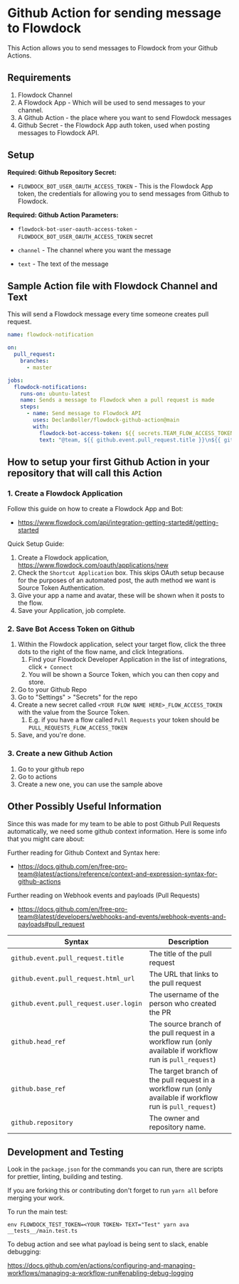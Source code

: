 # Github Action for sending message to Flowdock

This Action allows you to send messages to Flowdock from your Github Actions.

## Requirements

1. Flowdock Channel
2. A Flowdock App - Which will be used to send messages to your channel.
3. A Github Action - the place where you want to send Flowdock messages
4. Github Secret - the Flowdock App auth token, used when posting messages to Flowdock API.

## Setup

**Required: Github Repository Secret:**

- `FLOWDOCK_BOT_USER_OAUTH_ACCESS_TOKEN` - This is the Flowdock App token, the credentials for allowing you to send messages from Github to Flowdock.

**Required: Github Action Parameters:**

- `flowdock-bot-user-oauth-access-token` - `FLOWDOCK_BOT_USER_OAUTH_ACCESS_TOKEN` secret

- `channel` - The channel where you want the message

- `text` - The text of the message

## Sample Action file with Flowdock Channel and Text

This will send a Flowdock message every time someone creates pull request.

```yml
name: flowdock-notification

on:
  pull_request:
    branches:
      - master

jobs:
  flowdock-notifications:
    runs-on: ubuntu-latest
    name: Sends a message to Flowdock when a pull request is made
    steps:
      - name: Send message to Flowdock API
        uses: DeclanBoller/flowdock-github-action@main
        with:
          flowdock-bot-access-token: ${{ secrets.TEAM_FLOW_ACCESS_TOKEN }}
          text: "@team, ${{ github.event.pull_request.title }}\n${{ github.event.pull_request.html_url }}"
```

## How to setup your first Github Action in your repository that will call this Action

### 1. Create a Flowdock Application

Follow this guide on how to create a Flowdock App and Bot:

- https://www.flowdock.com/api/integration-getting-started#/getting-started

Quick Setup Guide:

1. Create a Flowdock application, https://www.flowdock.com/oauth/applications/new
1. Check the `Shortcut Application` box. This skips OAuth setup because for the purposes of an automated post, the auth method we want is Source Token Authentication.
1. Give your app a name and avatar, these will be shown when it posts to the flow.
1. Save your Application, job complete.

### 2. Save Bot Access Token on Github

1. Within the Flowdock application, select your target flow, click the three dots to the right of the flow name, and click Integrations.
   1. Find your Flowdock Developer Application in the list of integrations, click `+ Connect`
   1. You will be shown a Source Token, which you can then copy and store.
1. Go to your Github Repo
1. Go to "Settings" > "Secrets" for the repo
1. Create a new secret called `<YOUR FLOW NAME HERE>_FLOW_ACCESS_TOKEN` with the value from the Source Token.
   1. E.g. if you have a flow called `Pull Requests` your token should be `PULL_REQUESTS_FLOW_ACCESS_TOKEN`
1. Save, and you're done.

### 3. Create a new Github Action

1. Go to your github repo
1. Go to actions
1. Create a new one, you can use the sample above

## Other Possibly Useful Information

Since this was made for my team to be able to post Github Pull Requests automatically, we need some github context information. Here is some info that you might care about:

Further reading for Github Context and Syntax here:

- https://docs.github.com/en/free-pro-team@latest/actions/reference/context-and-expression-syntax-for-github-actions

Further reading on Webhook events and payloads (Pull Requests)

- https://docs.github.com/en/free-pro-team@latest/developers/webhooks-and-events/webhook-events-and-payloads#pull_request

| Syntax                                 | Description                                                                                                |
| -------------------------------------- | ---------------------------------------------------------------------------------------------------------- |
| `github.event.pull_request.title`      | The title of the pull request                                                                              |
| `github.event.pull_request.html_url`   | The URL that links to the pull request                                                                     |
| `github.event.pull_request.user.login` | The username of the person who created the PR                                                              |
| `github.head_ref`                      | The source branch of the pull request in a workflow run (only available if workflow run is `pull_request`) |
| `github.base_ref`                      | The target branch of the pull request in a workflow run (only available if workflow run is `pull_request`) |
| `github.repository`                    | The owner and repository name.                                                                             |

## Development and Testing

Look in the `package.json` for the commands you can run, there are scripts for prettier, linting, building and testing.

If you are forking this or contributing don't forget to run `yarn all` before merging your work.

To run the main test:

```
env FLOWDOCK_TEST_TOKEN=<YOUR TOKEN> TEXT="Test" yarn ava __tests__/main.test.ts
```

To debug action and see what payload is being sent to slack, enable debugging:

https://docs.github.com/en/actions/configuring-and-managing-workflows/managing-a-workflow-run#enabling-debug-logging
